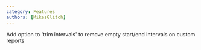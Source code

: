 ```yaml
---
category: Features
authors: [MikesGlitch]
---
```


Add option to 'trim intervals' to remove empty start/end intervals on custom reports
